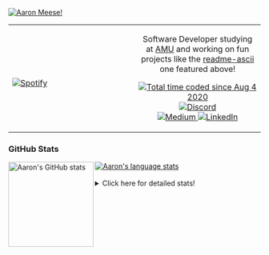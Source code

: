 [![Aaron Meese!](https://user-images.githubusercontent.com/17814535/88975338-a2aabf00-d27f-11ea-963f-8a19608716b4.png)](https://github.com/ajmeese7/readme-ascii "README ASCII")

<!-- Modified from project here: https://github.com/novatorem/novatorem -->
<table width="100%"> 
  <tr>
  <td width="50%">
      
&nbsp; <br> [![Spotify](https://ajmeese7.vercel.app/api/spotify)](https://open.spotify.com/user/ajmeese)

  </td>
  <td width="50%">
    <p align="center">
    Software Developer studying at <a href="https://www.amu.apus.edu/">AMU</a> and working on fun 
    projects like the <a href="https://github.com/ajmeese7/readme-ascii">readme-ascii</a> one featured above!
    </p>
    <p align="center">
      <a href="https://wakatime.com/@f726891d-3b02-46cd-9b60-e8c59f9e2b14">
        <img src="https://wakatime.com/badge/user/f726891d-3b02-46cd-9b60-e8c59f9e2b14.svg" alt="Total time coded since Aug 4 2020" title="WakaTime" />
      </a>
      <a href="http://link.aaronmeese.com/discord">
        <img src="https://img.shields.io/badge/discord-ajmeese7%234835-369?style=flat-square&logo=discord&logoColor=white&color=purple" alt="Discord" title="Discord">
      </a>
      <br />
      <a href="https://link.aaronmeese.com/medium">
        <img src="https://img.shields.io/badge/medium-ajmeese7-1DB954?style=flat-square&logo=medium&logoColor=white" alt="Medium" title="Medium">
      </a>
      <a href="https://link.aaronmeese.com/linkedin">
        <img src="https://img.shields.io/badge/linkedIn-aaronmeese-1DB954?style=flat-square&logo=linkedin&logoColor=white&color=blue" alt="LinkedIn" title="LinkedIn">
      </a>
    </p>
  </td>

</table>

[//]: <> (The `&nbsp;` is to have Aphelion take up more space)

### GitHub Stats ###

<a href="https://profile-summary-for-github.com/user/ajmeese7">
  <img align="left" height="170px" src="https://github-readme-stats.vercel.app/api?username=ajmeese7&show_icons=true&line_height=27&count_private=true" alt="Aaron's GitHub stats"/>
  <img src="https://github-readme-stats.vercel.app/api/top-langs/?username=ajmeese7&hide_langs_below=5&layout=compact" alt="Aaron's language stats"/>
</a>

<br />
<br />
<details>
<summary>Click here for detailed stats!</summary>

### :zap: Recent Activity
<!--START_SECTION:activity-->
1. ❗️ Opened issue [#26](https://github.com/ICCards/faefolk/issues/26) in [ICCards/faefolk](https://github.com/ICCards/faefolk)
2. 🗣 Commented on [#86](https://github.com/vivek9patel/vivek9patel.github.io/issues/86) in [vivek9patel/vivek9patel.github.io](https://github.com/vivek9patel/vivek9patel.github.io)
3. ❗️ Opened issue [#870](https://github.com/node-formidable/formidable/issues/870) in [node-formidable/formidable](https://github.com/node-formidable/formidable)
4. 💪 Opened PR [#38](https://github.com/os-js/osjs-filemanager-application/pull/38) in [os-js/osjs-filemanager-application](https://github.com/os-js/osjs-filemanager-application)
5. 🗣 Commented on [#160](https://github.com/os-js/osjs-client/issues/160) in [os-js/osjs-client](https://github.com/os-js/osjs-client)
<!--END_SECTION:activity-->

### 🧐 Waka Stats
<!--START_SECTION:waka-->
![Code Time](http://img.shields.io/badge/Code%20Time-1%2C147%20hrs%2017%20mins-blue)

**🐱 My GitHub Data** 

> 🏆 975 Contributions in the Year 2022
 > 
> 📦 198.0 kB Used in GitHub's Storage 
 > 
> 💼 Opted to Hire
 > 
> 📜 84 Public Repositories 
 > 
> 🔑 29 Private Repositories  
 > 
**I'm an Early 🐤** 

```text
🌞 Morning    171 commits    █████░░░░░░░░░░░░░░░░░░░░   21.43% 
🌆 Daytime    299 commits    █████████░░░░░░░░░░░░░░░░   37.47% 
🌃 Evening    317 commits    ██████████░░░░░░░░░░░░░░░   39.72% 
🌙 Night      11 commits     ░░░░░░░░░░░░░░░░░░░░░░░░░   1.38%

```
📅 **I'm Most Productive on Sunday** 

```text
Monday       118 commits    ███░░░░░░░░░░░░░░░░░░░░░░   14.79% 
Tuesday      118 commits    ███░░░░░░░░░░░░░░░░░░░░░░   14.79% 
Wednesday    88 commits     ██░░░░░░░░░░░░░░░░░░░░░░░   11.03% 
Thursday     114 commits    ███░░░░░░░░░░░░░░░░░░░░░░   14.29% 
Friday       86 commits     ██░░░░░░░░░░░░░░░░░░░░░░░   10.78% 
Saturday     111 commits    ███░░░░░░░░░░░░░░░░░░░░░░   13.91% 
Sunday       163 commits    █████░░░░░░░░░░░░░░░░░░░░   20.43%

```


📊 **This Week I Spent My Time On** 

```text
⌚︎ Time Zone: America/New_York

💬 Programming Languages: 
JavaScript               6 hrs 44 mins       █████████████████████░░░░   86.93% 
SCSS                     30 mins             █░░░░░░░░░░░░░░░░░░░░░░░░   6.56% 
JSON                     17 mins             █░░░░░░░░░░░░░░░░░░░░░░░░   3.78% 
ignore                   8 mins              ░░░░░░░░░░░░░░░░░░░░░░░░░   1.87% 
Markdown                 1 min               ░░░░░░░░░░░░░░░░░░░░░░░░░   0.33%

🐱‍💻 Projects: 
aaronmeese.com           7 hrs 36 mins       ████████████████████████░   98.11% 
osjs-client              8 mins              ░░░░░░░░░░░░░░░░░░░░░░░░░   1.87% 
uptime-monitor           0 secs              ░░░░░░░░░░░░░░░░░░░░░░░░░   0.02%

```

**I Mostly Code in JavaScript** 

```text
JavaScript               32 repos            ████████████░░░░░░░░░░░░░   49.23% 
HTML                     9 repos             ███░░░░░░░░░░░░░░░░░░░░░░   13.85% 
Python                   5 repos             ██░░░░░░░░░░░░░░░░░░░░░░░   7.69% 
Java                     4 repos             █░░░░░░░░░░░░░░░░░░░░░░░░   6.15% 
CSS                      3 repos             █░░░░░░░░░░░░░░░░░░░░░░░░   4.62%

```



 Last Updated on 20/07/2022 16:04:43 UTC
<!--END_SECTION:waka-->
</details>
